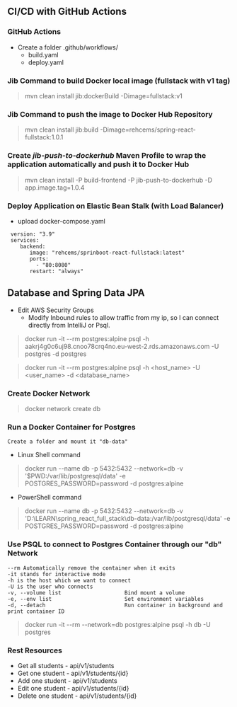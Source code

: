 ## CI/CD with GitHub Actions
### GitHub Actions
- Create a folder .github/workflows/
  - build.yaml
  - deploy.yaml


### Jib Command to build Docker local image (fullstack with v1 tag)

> mvn clean install jib:dockerBuild -Dimage=fullstack:v1

### Jib Command to push the image to Docker Hub Repository

> mvn clean install jib:build -Dimage=rehcems/spring-react-fullstack:1.0.1

### Create _jib-push-to-dockerhub_ Maven Profile to wrap the application automatically and push it to Docker Hub

> mvn clean install -P build-frontend -P jib-push-to-dockerhub -D app.image.tag=1.0.4

### Deploy Application on Elastic Bean Stalk (with Load Balancer)

* upload docker-compose.yaml 

```
 version: "3.9"
 services:
    backend:
       image: "rehcems/sprinboot-react-fullstack:latest"
       ports:
         - "80:8080"
       restart: "always"
```
## Database and Spring Data JPA

- Edit AWS Security Groups 
    - Modify Inbound rules to allow traffic from my ip, so I can connect directly from IntelliJ or Psql.

> docker run -it --rm postgres:alpine psql -h aakrj4g0c6uj98.cnoo78crq4no.eu-west-2.rds.amazonaws.com -U postgres -d postgres    

> docker run -it --rm postgres:alpine psql -h <host_name> -U <user_name> -d <database_name>

### Create Docker Network

> docker network create db

### Run a Docker Container for Postgres

    Create a folder and mount it "db-data"

- Linux Shell command

> docker run --name db -p 5432:5432 --network=db -v '$PWD:/var/lib/postgresql/data' -e POSTGRES_PASSWORD=password -d postgres:alpine

- PowerShell command

> docker run --name db -p 5432:5432 --network=db -v 'D:\LEARN\spring_react_full_stack\db-data:/var/lib/postgresql/data' -e POSTGRES_PASSWORD=password -d postgres:alpine

### Use PSQL to connect to Postgres Container through our "db" Network

    --rm Automatically remove the container when it exits 
    -it stands for interactive mode
    -h is the host which we want to connect 
    -U is the user who connects
    -v, --volume list                    Bind mount a volume
    -e, --env list                       Set environment variables
    -d, --detach                         Run container in background and print container ID

> docker run -it --rm --network=db postgres:alpine psql -h db -U postgres

### Rest Resources ###

- Get all students - api/v1/students
- Get one student - api/v1/students/{id}
- Add one student - api/v1/students
- Edit one student - api/v1/students/{id}
- Delete one student - api/v1/students/{id}
